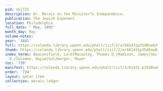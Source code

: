 ```yaml
---
pid: obj725
description: Dr. Morais on the Minister?s Independence.
publication: The Jewish Exponent
location: Philadelphia
full_date: " May, 1891"
month_day: May
volume-notes:
year: '1891'
full: https://colenda.library.upenn.edu/phalt/iiif/2/ark81431p35d8nw83%2FSHA256E-s8263719--55299d4134365be2166aa8300690a41423f0a30b8b86004b2a1839c597f19084.jpeg/full/3500,/0/default.jpg
thumb: https://colenda.library.upenn.edu/phalt/iiif/2/ark81431p35d8nw83%2FSHA256E-s8263719--55299d4134365be2166aa8300690a41423f0a30b8b86004b2a1839c597f19084.jpeg/full/!200,200/0/default.jpg
index_terms: Beaconsfield, Lord|Macaulay, Thomas B.|Madison, James|Smith, Goldwin|Solis-Cohen,
  D.|Solomon, Hayim|Sulzberger, Mayer
toc: '739'
manifest: https://colenda.library.upenn.edu/phalt/iiif/2/81431-p35d8nw83/manifest
order: '724'
layout: qatar_item
collection: morais_ledger
---
```

